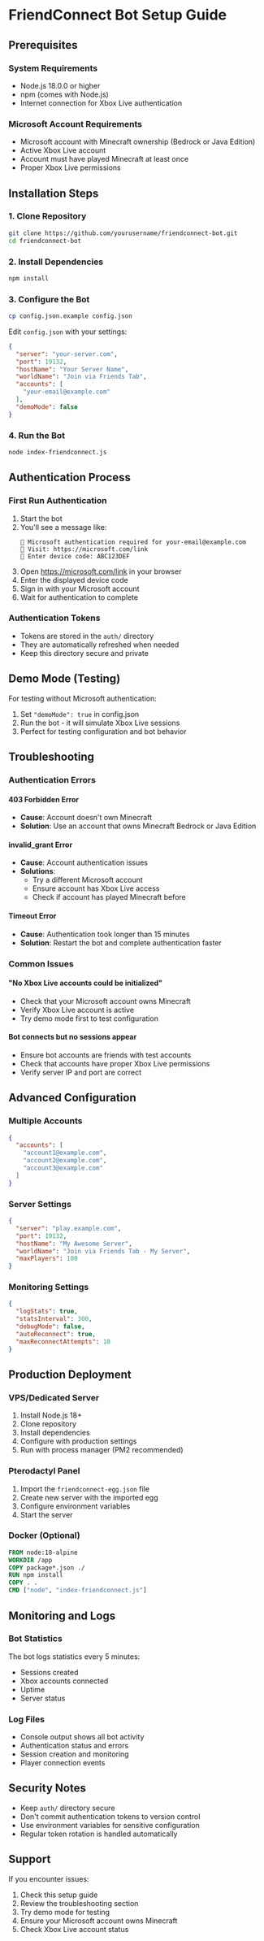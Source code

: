 # FriendConnect Bot Setup Guide

## Prerequisites

### System Requirements
- Node.js 18.0.0 or higher
- npm (comes with Node.js)
- Internet connection for Xbox Live authentication

### Microsoft Account Requirements
- Microsoft account with Minecraft ownership (Bedrock or Java Edition)
- Active Xbox Live account
- Account must have played Minecraft at least once
- Proper Xbox Live permissions

## Installation Steps

### 1. Clone Repository
```bash
git clone https://github.com/yourusername/friendconnect-bot.git
cd friendconnect-bot
```

### 2. Install Dependencies
```bash
npm install
```

### 3. Configure the Bot
```bash
cp config.json.example config.json
```

Edit `config.json` with your settings:
```json
{
  "server": "your-server.com",
  "port": 19132,
  "hostName": "Your Server Name",
  "worldName": "Join via Friends Tab",
  "accounts": [
    "your-email@example.com"
  ],
  "demoMode": false
}
```

### 4. Run the Bot
```bash
node index-friendconnect.js
```

## Authentication Process

### First Run Authentication
1. Start the bot
2. You'll see a message like:
   ```
   🔐 Microsoft authentication required for your-email@example.com
   📱 Visit: https://microsoft.com/link
   🔑 Enter device code: ABC123DEF
   ```
3. Open https://microsoft.com/link in your browser
4. Enter the displayed device code
5. Sign in with your Microsoft account
6. Wait for authentication to complete

### Authentication Tokens
- Tokens are stored in the `auth/` directory
- They are automatically refreshed when needed
- Keep this directory secure and private

## Demo Mode (Testing)

For testing without Microsoft authentication:

1. Set `"demoMode": true` in config.json
2. Run the bot - it will simulate Xbox Live sessions
3. Perfect for testing configuration and bot behavior

## Troubleshooting

### Authentication Errors

#### 403 Forbidden Error
- **Cause**: Account doesn't own Minecraft
- **Solution**: Use an account that owns Minecraft Bedrock or Java Edition

#### invalid_grant Error
- **Cause**: Account authentication issues
- **Solutions**:
  - Try a different Microsoft account
  - Ensure account has Xbox Live access
  - Check if account has played Minecraft before

#### Timeout Error
- **Cause**: Authentication took longer than 15 minutes
- **Solution**: Restart the bot and complete authentication faster

### Common Issues

#### "No Xbox Live accounts could be initialized"
- Check that your Microsoft account owns Minecraft
- Verify Xbox Live account is active
- Try demo mode first to test configuration

#### Bot connects but no sessions appear
- Ensure bot accounts are friends with test accounts
- Check that accounts have proper Xbox Live permissions
- Verify server IP and port are correct

## Advanced Configuration

### Multiple Accounts
```json
{
  "accounts": [
    "account1@example.com",
    "account2@example.com",
    "account3@example.com"
  ]
}
```

### Server Settings
```json
{
  "server": "play.example.com",
  "port": 19132,
  "hostName": "My Awesome Server",
  "worldName": "Join via Friends Tab - My Server",
  "maxPlayers": 100
}
```

### Monitoring Settings
```json
{
  "logStats": true,
  "statsInterval": 300,
  "debugMode": false,
  "autoReconnect": true,
  "maxReconnectAttempts": 10
}
```

## Production Deployment

### VPS/Dedicated Server
1. Install Node.js 18+
2. Clone repository
3. Install dependencies
4. Configure with production settings
5. Run with process manager (PM2 recommended)

### Pterodactyl Panel
1. Import the `friendconnect-egg.json` file
2. Create new server with the imported egg
3. Configure environment variables
4. Start the server

### Docker (Optional)
```dockerfile
FROM node:18-alpine
WORKDIR /app
COPY package*.json ./
RUN npm install
COPY . .
CMD ["node", "index-friendconnect.js"]
```

## Monitoring and Logs

### Bot Statistics
The bot logs statistics every 5 minutes:
- Sessions created
- Xbox accounts connected
- Uptime
- Server status

### Log Files
- Console output shows all bot activity
- Authentication status and errors
- Session creation and monitoring
- Player connection events

## Security Notes

- Keep `auth/` directory secure
- Don't commit authentication tokens to version control
- Use environment variables for sensitive configuration
- Regular token rotation is handled automatically

## Support

If you encounter issues:
1. Check this setup guide
2. Review the troubleshooting section
3. Try demo mode for testing
4. Ensure your Microsoft account owns Minecraft
5. Check Xbox Live account status